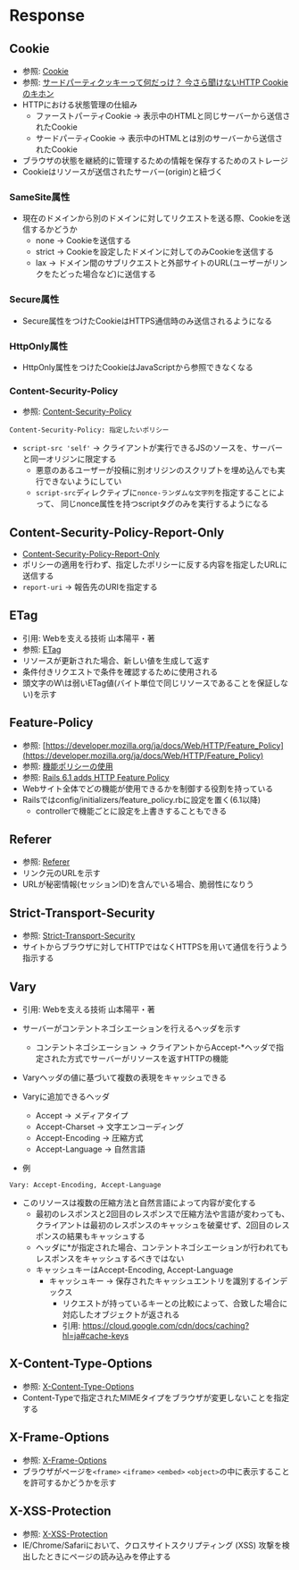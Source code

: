 # Response
## Cookie
- 参照: [Cookie](https://developer.mozilla.org/ja/docs/Web/HTTP/Headers/Cookie)
- 参照: [サードパーティクッキーって何だっけ？ 今さら聞けないHTTP Cookieのキホン](https://webtan.impress.co.jp/e/2017/10/03/27016)
- HTTPにおける状態管理の仕組み
  - ファーストパーティCookie -> 表示中のHTMLと同じサーバーから送信されたCookie
  - サードパーティCookie -> 表示中のHTMLとは別のサーバーから送信されたCookie
- ブラウザの状態を継続的に管理するための情報を保存するためのストレージ
- Cookieはリソースが送信されたサーバー(origin)と紐づく

### SameSite属性
- 現在のドメインから別のドメインに対してリクエストを送る際、Cookieを送信するかどうか
  - none -> Cookieを送信する
  - strict -> Cookieを設定したドメインに対してのみCookieを送信する
  - lax -> ドメイン間のサブリクエストと外部サイトのURL(ユーザーがリンクをたどった場合など)に送信する

### Secure属性
- Secure属性をつけたCookieはHTTPS通信時のみ送信されるようになる

### HttpOnly属性
- HttpOnly属性をつけたCookieはJavaScriptから参照できなくなる

### Content-Security-Policy
- 参照: [Content-Security-Policy](https://developer.mozilla.org/ja/docs/Web/HTTP/CSP)
```
Content-Security-Policy: 指定したいポリシー
```
- `script-src 'self'` -> クライアントが実行できるJSのソースを、サーバーと同一オリジンに限定する
  - 悪意のあるユーザーが投稿に別オリジンのスクリプトを埋め込んでも実行できないようにしてい
  - `script-src`ディレクティブに`nonce-ランダムな文字列`を指定することによって、
  同じnonce属性を持つscriptタグのみを実行するようになる

## Content-Security-Policy-Report-Only
- [Content-Security-Policy-Report-Only](https://developer.mozilla.org/ja/docs/Web/HTTP/Headers/Content-Security-Policy-Report-Only)
- ポリシーの適用を行わず、指定したポリシーに反する内容を指定したURLに送信する
- `report-uri` -> 報告先のURIを指定する

## ETag
- 引用: Webを支える技術 山本陽平・著
- 参照: [ETag](https://developer.mozilla.org/ja/docs/Web/HTTP/Headers/ETag)
- リソースが更新された場合、新しい値を生成して返す
- 条件付きリクエストで条件を確認するために使用される
- 頭文字のW\は弱いETag値(バイト単位で同じリソースであることを保証しない)を示す

## Feature-Policy
- 参照: [https://developer.mozilla.org/ja/docs/Web/HTTP/Feature_Policy](https://developer.mozilla.org/ja/docs/Web/HTTP/Feature_Policy)
- 参照: [機能ポリシーの使用](https://developer.mozilla.org/ja/docs/Web/HTTP/Feature_Policy/Using_Feature_Policy)
- 参照: [Rails 6.1 adds HTTP Feature Policy](https://blog.saeloun.com/2019/10/01/rails-6-1-adds-http-feature-policy.html)
- Webサイト全体でどの機能が使用できるかを制御する役割を持っている
- Railsではconfig/initializers/feature_policy.rbに設定を置く(6.1以降)
  - controllerで機能ごとに設定を上書きすることもできる

## Referer
- 参照: [Referer](https://developer.mozilla.org/ja/docs/Web/HTTP/Headers/Referer)
- リンク元のURLを示す
- URLが秘密情報(セッションID)を含んでいる場合、脆弱性になりう

## Strict-Transport-Security
- 参照: [Strict-Transport-Security](https://developer.mozilla.org/ja/docs/Web/HTTP/Headers/Strict-Transport-Security)
- サイトからブラウザに対してHTTPではなくHTTPSを用いて通信を行うよう指示する

## Vary
- 引用: Webを支える技術 山本陽平・著
- サーバーがコンテントネゴシエーションを行えるヘッダを示す
  - コンテントネゴシエーション -> クライアントからAccept-\*ヘッダで指定された方式でサーバーがリソースを返すHTTPの機能
- Varyヘッダの値に基づいて複数の表現をキャッシュできる
- Varyに追加できるヘッダ
  - Accept -> メディアタイプ
  - Accept-Charset -> 文字エンコーディング
  - Accept-Encoding -> 圧縮方式
  - Accept-Language -> 自然言語

- 例
```
Vary: Accept-Encoding, Accept-Language
```
- このリソースは複数の圧縮方法と自然言語によって内容が変化する
  - 最初のレスポンスと2回目のレスポンスで圧縮方法や言語が変わっても、
  クライアントは最初のレスポンスのキャッシュを破棄せず、2回目のレスポンスの結果もキャッシュする
  - ヘッダに\*が指定された場合、コンテントネゴシエーションが行われてもレスポンスをキャッシュするべきではない
  - キャッシュキーはAccept-Encoding, Accept-Language
    - キャッシュキー -> 保存されたキャッシュエントリを識別するインデックス
      - リクエストが持っているキーとの比較によって、合致した場合に対応したオブジェクトが返される
      - 引用: https://cloud.google.com/cdn/docs/caching?hl=ja#cache-keys

## X-Content-Type-Options
- 参照: [X-Content-Type-Options](https://developer.mozilla.org/ja/docs/Web/HTTP/Headers/X-Content-Type-Options)
- Content-Typeで指定されたMIMEタイプをブラウザが変更しないことを指定する

## X-Frame-Options
- 参照: [X-Frame-Options](https://developer.mozilla.org/ja/docs/Web/HTTP/X-Frame-Options)
- ブラウザがページを`<frame>` `<iframe>` `<embed>` `<object>`の中に表示することを許可するかどうかを示す

## X-XSS-Protection
- 参照: [X-XSS-Protection](https://developer.mozilla.org/ja/docs/Web/HTTP/Headers/X-XSS-Protection)
-  IE/Chrome/Safariにおいて、クロスサイトスクリプティング (XSS) 攻撃を検出したときにページの読み込みを停止する
